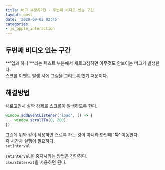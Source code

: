 ```yaml
---
title: 버그 수정하기3 - 두번째 비디오 있는 구간
layout: post
date: '2020-09-02 02:45'
categories:
- js_apple_interaction
---
```


## 두번째 비디오 있는 구간

**'입과 하나'**라는 텍스트 부분에서 새로고침하면 아무것도 안보이는 버그가 발생한다.  
스크롤 이벤트 발생 시에 그림을 그리도록 했기 때문이다.  

## 해결방법

새로고침시 살짝 강제로 스크롤이 발생하도록 한다.

```javascript
window.addEventListener('load', () => {
    window.scrollTo(0, 200);
})
```

그런데 위와 같이 적용하면 스르륵 가는 것이 아니라 한번에 **'뚝'** 이동한다.  
즉 시간차 실행이 필요하다.  
`setInterval`

`setInterval`을 중지시키는 방법은 간단하다.  
`clearInterval`을 사용하면 된다.

